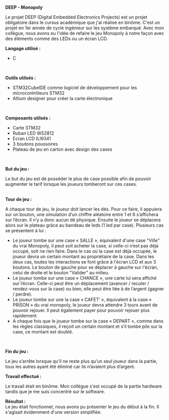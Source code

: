 **DEEP - Monopoly**

  Le projet DEEP (Digital Embedded Electronics Projects) est un projet obligatoire dans le cursus académique que j'ai réalisé en binôme.
C'est un projet en 1er année de cycle ingénieur sur les système embarqué.
Avec mon collègue, nous avons eu l'idée de refaire le jeu Monopoly à notre façon avec des éléments comme des LEDs ou un écran LCD.
<br>

**Langage utilisé :**
- C
<br>

**Outils utilsés :**
- STM32CubeIDE comme logiciel de développement pour les microcontrôleurs STM32
- Altium designer pour créer la carte électronique 
<br>

**Composants utilsés :**
- Carte STM32
- Ruban LED WS2812 
- Ecran LCD ILI9341 
- 3 boutons poussoires
- Plateau de jeu en carton avec design des cases
<br>

**But du jeu :**

  Le but du jeu est de posséder le plus de case possible afin de pouvoir augmenter le tarif lorsque les joueurs tomberont sur ces cases.  
<br>

**Tour de jeu :**

A chaque tour de jeu, le joueur doit lancer les dés. Pour ce faire, il appuiera sur un bouton, une simulation d’un chiffre aléatoire entre 1 et 6 s’affichera sur l’écran. Il n’y a donc aucun dé physique. Ensuite le joueur se déplacera alors sur le plateau grâce au bandeau de leds (1 led par case). Plusieurs cas se présentent à lui : 
- Le joueur tombe sur une case « SALLE », équivalent d'une case "Ville" du vrai Monopoly, il peut soit acheter la case, si celle-ci n’est pas déjà occupé, soit ne rien faire. Dans le cas où la case est déjà occupée, le joueur devra un certain montant au propriétaire de la case. Dans les deux cas, toutes les interactions se font grâce à l'écran LCD et aux 3 boutons. Le bouton de gauche pour se déplacer à gauche sur l'écran, celui de droite et le bouton "Valider" au milieu.
- Le joueur tombe sur une case « CHANCE », une carte lui sera affiché sur l’écran. Celle-ci peut être un déplacement (avancer / reculer / rendez-vous sur la case) ou bien, elle peut être liée à de l’argent (gagner / perdre). 
- Le joueur tombe sur une la case « CAFET’ », équivalent à la case « PRISON » du vrai monopoly, le joueur devra attendre 3 tours avant de pouvoir rejouer. Il peut également payer pour pouvoir rejouer plus rapidement. 
- A chaque fois que le joueur tombe sur la case « DEPART », comme dans les règles classiques, il reçoit un certain montant et s’il tombe pile sur la case, ce montant est doublé. 
<br>

**Fin du jeu :**

  Le jeu s’arrête lorsque qu’il ne reste plus qu’un seul joueur dans la partie, tous les autres ayant été éliminé car ils n’avaient plus d’argent. 
<br>

**Travail effectué :**

  Le travail était en binôme. Mon collègue s'est occupé de la partie hardware tandis que je me suis concentré sur le software.
<br>

**Résultat :**<br>
Le jeu était fonctionnel, nous avons pu présenter le jeu du début à la fin. Il s'agisait évidemment d'une version simplifiée. 
